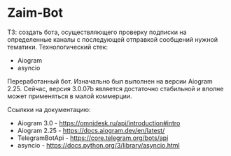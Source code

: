 # Zaim-Bot

ТЗ: создать бота, осуществляющего проверку подписки на определенные каналы с последующей отправкой сообщений нужной тематики.
Технологический стек:
- Aiogram
- asyncio

Переработанный бот. Изначально был выполнен на версии Aiogram 2.25. Сейчас, версия 3.0.07b является достаточно стабильной и вполне может применяться в малой коммерции.


Ссылкки на документацию:
* Aiogram 3.0 - https://omnidesk.ru/api/introduction#intro
* Aiogram 2.25 - https://docs.aiogram.dev/en/latest/
* TelegramBotApi - https://core.telegram.org/bots/api
* asyncio - https://docs.python.org/3/library/asyncio.html
